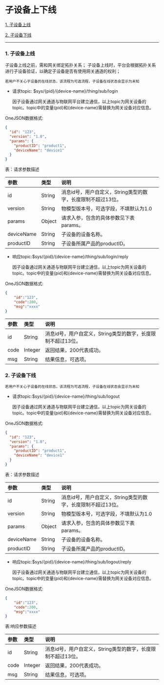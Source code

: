 # 子设备上下线

[1. 子设备上线](#1-子设备上线)

[2. 子设备下线](#2-子设备下线)

---

### 1. 子设备上线

子设备上线之前，需和网关绑定拓扑关系；
子设备上线时，平台会根据拓扑关系进行子设备验证，以确定子设备是否有使用网关通道的权利；

    若用户不关心子设备的在线状态，该流程为可选流程，子设备在线状态会显示为未知

- 请求topic: $sys/{pid}/{device-name}/thing/sub/login


    因子设备通过网关通道与物联网平台建立通信，以上topic为网关设备的topic。topic中的变量{pid}和{device-name}需替换为网关设备对应信息。

OneJSON数据格式:

```json
{
  "id": "123",
  "version": "1.0",
  "params": {
    "productID": "product1",
    "deviceName": "device1"
  }
}
```

表：请求参数描述

| 参数       | 类型   | 说明                                                         |
| :--------- | :----- | :----------------------------------------------------------- |
| id         | String | 消息id号，用户自定义，String类型的数字，长度限制不超过13位。 |
| version    | String | 物模型版本号，可选字段，不填默认为1.0                        |
| params     | Object | 请求入参，包含的具体参数见下表params。                       |
| deviceName | String | 子设备的设备名称。                                           |
| productID  | String | 子设备所属产品的productID。                                  |

- 响应topic:$sys/{pid}/{device-name}/thing/sub/login/reply


    因子设备通过网关通道与物联网平台建立通信，以上topic为网关设备的topic。topic中的变量{pid}和{device-name}需替换为网关设备对应信息。

OneJSON数据格式:

```json
{
    "id":"123",
    "code":200,
    "msg":"xxxx"
}
```

| 参数 | 类型    | 说明                                                         |
| :--- | :------ | :----------------------------------------------------------- |
| id   | String  | 消息id号，用户自定义，String类型的数字，长度限制不超过13位。 |
| code | Integer | 返回结果，200代表成功。                                      |
| msg  | String  | 结果信息，可选项。                                           |

### 2. 子设备下线

    若用户不关心子设备的在线状态，该流程为可选流程，子设备在线状态会显示为未知

- 请求topic:$sys/{pid}/{device-name}/thing/sub/logout


    因子设备通过网关通道与物联网平台建立通信，以上topic为网关设备的topic。topic中的变量{pid}和{device-name}需替换为网关设备对应信息。

OneJSON数据格式:

```json
{
  "id": "123",
  "version": "1.0",
  "params": {
    "productID": "product1",
    "deviceName": "device1"
  }
}
```

表：请求参数描述

| 参数       | 类型   | 说明                                                         |
| :--------- | :----- | :----------------------------------------------------------- |
| id         | String | 消息id号，用户自定义，String类型的数字，长度限制不超过13位。 |
| version    | String | 物模型版本号，可选字段，不填默认为1.0                        |
| params     | Object | 请求入参，包含的具体参数见下表params。                       |
| deviceName | String | 子设备的设备名称。                                           |
| productID  | String | 子设备所属产品的productID。                                  |

- 响应topic:$sys/{pid}/{device-name}/thing/sub/logout/reply


    因子设备通过网关通道与物联网平台建立通信，以上topic为网关设备的topic。topic中的变量{pid}和{device-name}需替换为网关设备对应信息。

OneJSON数据格式:

```json
{
    "id":"123",
    "code":200,
    "msg":"xxxx"
}
```

表:响应参数描述

| 参数 | 类型    | 说明                                                         |
| :--- | :------ | :----------------------------------------------------------- |
| id   | String  | 消息id号，用户自定义，String类型的数字，长度限制不超过13位。 |
| code | Integer | 返回结果，200代表成功。                                      |
| msg  | String  | 结果信息，可选项。                                           |

